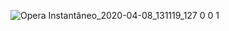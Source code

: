 ![Opera Instantâneo_2020-04-08_131119_127 0 0 1](https://user-images.githubusercontent.com/47678397/78807783-edd05780-799a-11ea-971f-06a67b8b6fe7.png)
